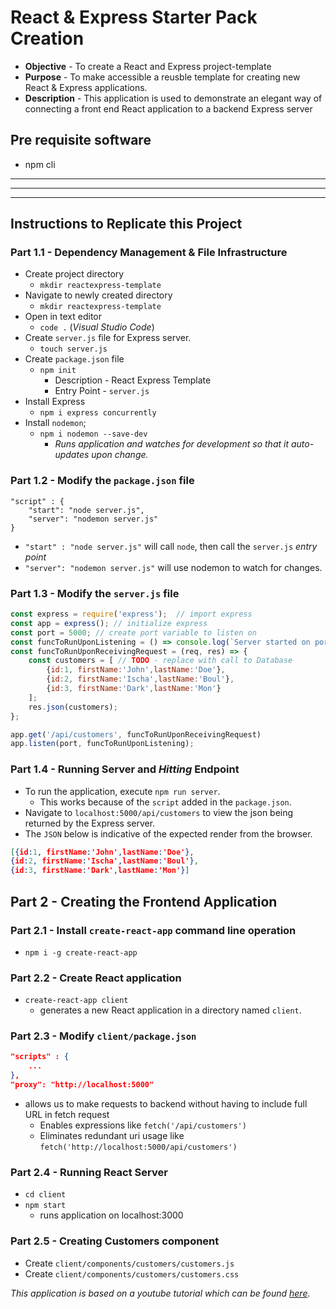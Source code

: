 # React & Express Starter Pack Creation
* **Objective** - To create a React and Express project-template
* **Purpose** - To make accessible a reusble template for creating new React & Express applications.
* **Description** - This application is used to demonstrate an elegant way of connecting a front end React application to a backend Express server

## Pre requisite software
* npm cli

<hr><hr><hr>

## Instructions to Replicate this Project


### Part 1.1 - Dependency Management & File Infrastructure
* Create project directory
    * `mkdir reactexpress-template`
* Navigate to newly created directory
    * `mkdir reactexpress-template`
* Open in text editor
    * `code .` (_Visual Studio Code_)
* Create `server.js` file for Express server.
    * `touch server.js`
* Create `package.json` file
    * `npm init`
        * Description - React Express Template
        * Entry Point - `server.js`
* Install Express
    * `npm i express concurrently`
* Install `nodemon`;
    * `npm i nodemon --save-dev`
        * _Runs application and watches for development so that it auto-updates upon change._

### Part 1.2 - Modify the `package.json` file
```
"script" : {
    "start": "node server.js",
    "server": "nodemon server.js"
}
```
* `"start" : "node server.js"` will call `node`, then call the `server.js` _entry point_
* `"server": "nodemon server.js"` will use nodemon to watch for changes.

### Part 1.3 - Modify the `server.js` file

```javascript
const express = require('express');  // import express
const app = express(); // initialize express
const port = 5000; // create port variable to listen on
const funcToRunUponListening = () => console.log(`Server started on port ${port}`);
const funcToRunUponReceivingRequest = (req, res) => {
    const customers = [ // TODO - replace with call to Database
        {id:1, firstName:'John',lastName:'Doe'},
        {id:2, firstName:'Ischa',lastName:'Boul'},
        {id:3, firstName:'Dark',lastName:'Mon'}
    ];
    res.json(customers);
};

app.get('/api/customers', funcToRunUponReceivingRequest)
app.listen(port, funcToRunUponListening);
```


### Part 1.4 - Running Server and _Hitting_ Endpoint
* To run the application, execute `npm run server`.
    * This works because of the `script` added in the `package.json`.
* Navigate to `localhost:5000/api/customers` to view the json being returned by the Express server.
* The `JSON` below is indicative of the expected render from the browser.

```JSON
[{id:1, firstName:'John',lastName:'Doe'},
{id:2, firstName:'Ischa',lastName:'Boul'},
{id:3, firstName:'Dark',lastName:'Mon'}]
```


## Part 2 - Creating the Frontend Application

### Part 2.1 - Install `create-react-app` command line operation
* `npm i -g create-react-app`


### Part 2.2 - Create React application
* `create-react-app client`
    * generates a new React application in a directory named `client`.


### Part 2.3 - Modify `client/package.json`

```JSON
"scripts" : {
    ...
},
"proxy": "http://localhost:5000"
```


* allows us to make requests to backend without having to include full URL in fetch request
    * Enables expressions like `fetch('/api/customers')`
    * Eliminates redundant uri usage like `fetch('http://localhost:5000/api/customers')`



### Part 2.4 - Running React Server
* `cd client`
* `npm start`
    * runs application on localhost:3000

### Part 2.5 - Creating Customers component
* Create `client/components/customers/customers.js`
* Create `client/components/customers/customers.css`


_This application is based on a youtube tutorial which can be found [here](https://www.youtube.com/watch?v=v0t42xBIYIs)._